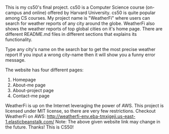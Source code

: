 This is my cs50's final project. cs50 is a Computer Science course (on-campus and online) offered by Harvard University. cs50 is quite popular among CS courses. My project name is "WeatherFi" where users can search for weather reports of any city around the globe. WeatherFi also shows the weather reports of top global cities on it's home page. There are different README.md files in different sections that explains its functionality.

Type any city's name on the search bar to get the most precise weather report
If you input a wrong city-name then it will show you a funny error message.

The website has four different pages:

1. Homepage
2. About-me page
3. About-project page
4. Contact-me page

WeatherFi is up on the Internet leveraging the power of AWS.
This project is licensed under MIT license, so there are very few restrictions.
Checkout WeatherFi on AWS: http://weatherfi-env.eba-tmxjgeji.us-east-1.elasticbeanstalk.com/
Note: The above given website link may change in the future.
Thanks! This is CS50!
